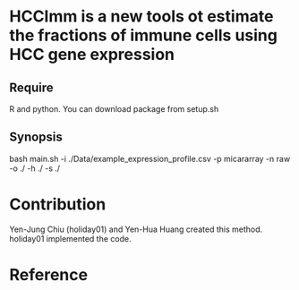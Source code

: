 # HCCImm is a new tools ot estimate the fractions of immune cells using HCC gene expression


## Require
  R and python. You can download package from setup.sh


## Synopsis

  bash main.sh -i ./Data/example_expression_profile.csv -p micararray -n raw -o ./ -h ./ -s ./
  
# Contribution

   Yen-Jung Chiu (holiday01) and Yen-Hua Huang created this method. holiday01 implemented the code. 

# Reference
